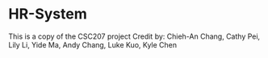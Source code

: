 # HR-System
This is a copy of the CSC207 project
Credit by: Chieh-An Chang,
           Cathy Pei, Lily Li, 
           Yide Ma, Andy Chang, 
           Luke Kuo, 
           Kyle Chen
